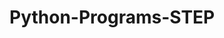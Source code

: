# Python-Programs-STEP
      
  
           
             
           
             
                 
          
  
